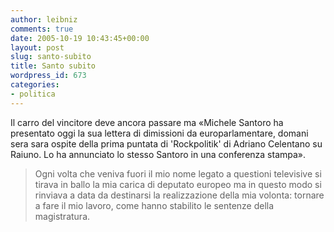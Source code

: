 ```yaml
---
author: leibniz
comments: true
date: 2005-10-19 10:43:45+00:00
layout: post
slug: santo-subito
title: Santo subito
wordpress_id: 673
categories:
- politica
---
```


Il carro del vincitore deve ancora passare ma «Michele Santoro ha presentato oggi la sua lettera di dimissioni da europarlamentare, domani sera sara ospite della prima puntata di 'Rockpolitik' di Adriano Celentano su Raiuno. Lo ha annunciato lo stesso Santoro in una conferenza stampa».

> Ogni volta che veniva fuori il mio nome legato a questioni televisive si tirava in ballo la mia carica di deputato europeo ma in questo modo si rinviava a data da destinarsi la realizzazione della mia volonta: tornare a fare il mio lavoro, come hanno stabilito le sentenze della magistratura.
